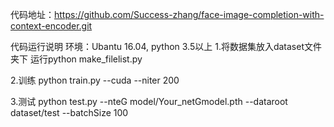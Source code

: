 代码地址：https://github.com/Success-zhang/face-image-completion-with-context-encoder.git

代码运行说明
环境：Ubantu 16.04, python 3.5以上
1.将数据集放入dataset文件夹下
运行python make_filelist.py

2.训练
python train.py --cuda --niter 200

3.测试
python test.py --nteG model/Your_netGmodel.pth --dataroot dataset/test --batchSize 100
